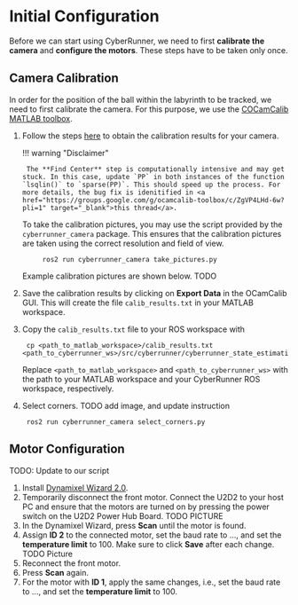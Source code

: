 Initial Configuration
=====

Before we can start using CyberRunner, we need to first **calibrate the camera** and **configure the motors**. These steps have to be taken only once. 

## Camera Calibration

In order for the position of the ball within the labyrinth to be tracked, we need to first calibrate the camera. For this purpose, we use the <a href="https://sites.google.com/site/scarabotix/ocamcalib-omnidirectional-camera-calibration-toolbox-for-matlab" target="_blank">COCamCalib MATLAB toolbox</a>.

1. Follow the steps <a href="https://sites.google.com/site/scarabotix/ocamcalib-omnidirectional-camera-calibration-toolbox-for-matlab" target="_blank">here</a> to obtain the calibration results for your camera. 

    !!! warning "Disclaimer"

        The **Find Center** step is computationally intensive and may get stuck. In this case, update `PP` in both instances of the function `lsqlin()` to `sparse(PP)`. This should speed up the process. For more details, the bug fix is idenitified in <a href="https://groups.google.com/g/ocamcalib-toolbox/c/ZgVP4LHd-6w?pli=1" target="_blank">this thread</a>.

    To take the calibration pictures, you may use the script provided by the `cyberrunner_camera` package. This ensures that the calibration pictures are taken using the correct resolution and field of view.

            ros2 run cyberrunner_camera take_pictures.py
    
    Example calibration pictures are shown below. TODO

3. Save the calibration results by clicking on **Export Data** in the OCamCalib GUI. This will create the file `calib_results.txt` in your MATLAB workspace.

4. Copy the `calib_results.txt` file to your ROS workspace with

        cp <path_to_matlab_workspace>/calib_results.txt <path_to_cyberrunner_ws>/src/cyberrunner/cyberrunner_state_estimation/cyberrunner_state_estimation/data
    Replace `<path_to_matlab_workspace>` and `<path_to_cyberrunner_ws>` with the path to your MATLAB workspace and your CyberRunner ROS workspace, respectively.

5. Select corners. TODO add image, and update instruction

        ros2 run cyberrunner_camera select_corners.py
        
<!-- 6. (Optional) Create mask. TODO -->

## Motor Configuration

TODO: Update to our script

1. Install [Dynamixel Wizard 2.0](https://emanual.robotis.com/docs/en/software/dynamixel/dynamixel_wizard2/).
2. Temporarily disconnect the front motor. Connect the U2D2 to your host PC and ensure that the motors are turned on by pressing the power switch on the U2D2 Power Hub Board. TODO PICTURE
3. In the Dynamixel Wizard, press **Scan** until the motor is found.
4. Assign **ID 2** to the connected motor, set the baud rate to ..., and set the **temperature limit** to 100. Make sure to click **Save** after each change. TODO Picture
5. Reconnect the front motor.
6. Press **Scan** again.
7. For the motor with **ID 1**, apply the same changes, i.e., set the baud rate to ..., and set the **temperature limit** to 100.


